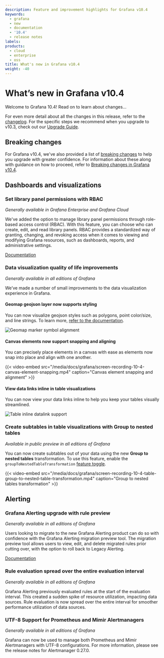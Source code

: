 ```yaml
---
description: Feature and improvement highlights for Grafana v10.4
keywords:
  - grafana
  - new
  - documentation
  - '10.4'
  - release notes
labels:
products:
  - cloud
  - enterprise
  - oss
title: What's new in Grafana v10.4
weight: -40
---
```


# What’s new in Grafana v10.4

Welcome to Grafana 10.4! Read on to learn about changes...

For even more detail about all the changes in this release, refer to the [changelog](https://github.com/grafana/grafana/blob/main/CHANGELOG.md). For the specific steps we recommend when you upgrade to v10.3, check out our [Upgrade Guide](https://grafana.com/docs/grafana/<GRAFANA_VERSION>/upgrade-guide/upgrade-v10.4/).

## Breaking changes

For Grafana v10.4, we've also provided a list of [breaking changes](https://grafana.com/docs/grafana/<GRAFANA_VERSION>/breaking-changes/breaking-changes-v10-4) to help you upgrade with greater confidence. For information about these along with guidance on how to proceed, refer to [Breaking changes in Grafana v10.4](https://grafana.com/docs/grafana/<GRAFANA_VERSION>/breaking-changes/breaking-changes-v10-4/).

<!-- Template below

## Feature
<!-- Name of contributor -->
<!--_[Generally available | Available in private/public preview | Experimental] in Grafana [Open Source, Enterprise, all editions of Grafana, some combination of self-managed and Cloud]_
Description. Include an overview of the feature and problem it solves, and where to learn more (like a link to the docs).
{{% admonition type="note" %}}
Use full URLs for links. When linking to versioned docs, replace the version with the version interpolation placeholder (for example, <GRAFANA_VERSION>, <TEMPO_VERSION>, <MIMIR_VERSION>) so the system can determine the correct set of docs to point to. For example, "https://grafana.com/docs/grafana/latest/administration/" becomes "https://grafana.com/docs/grafana/<GRAFANA_VERSION>/administration/".
{{% /admonition %}}

<!--Add an image, GIF or video  as below-->

<!--{{< figure src="/media/docs/grafana/dashboards/WidgetVizSplit.png" max-width="750px" caption="DESCRIPTIVE CAPTION" >}}

<!--Learn how to upload images here: https://grafana.com/docs/writers-toolkit/write/image-guidelines/#where-to-store-media-assets-->
<!---->

## Dashboards and visualizations

### Set library panel permissions with RBAC

<!--#grafana-dashboards -->

_Generally available in Grafana Enterprise and Grafana Cloud_

We've added the option to manage library panel permissions through role-based access control (RBAC). With this feature, you can choose who can create, edit, and read library panels. RBAC provides a standardized way of granting, changing, and revoking access when it comes to viewing and modifying Grafana resources, such as dashboards, reports, and administrative settings.

[Documentation](https://grafana.com/docs/grafana/<GRAFANA_VERSION>/dashboards/build-dashboards/manage-library-panels/)

### Data visualization quality of life improvements

<!-- Nathan Marrs -->

_Generally available in all editions of Grafana_

We’ve made a number of small improvements to the data visualization experience in Grafana.

#### Geomap geojson layer now supports styling

You can now visualize geojson styles such as polygons, point color/size, and line strings. To learn more, [refer to the documentation](https://grafana.com/docs/grafana/<GRAFANA_VERSION>/panels-visualizations/visualizations/geomap/#geojson-layer).

![Geomap marker symbol alignment](/media/docs/grafana/screenshot-grafana-10-4-geomap-geojson-styling-support.png)

#### Canvas elements now support snapping and aligning

You can precisely place elements in a canvas with ease as elements now snap into place and align with one another.

{{< video-embed src="/media/docs/grafana/screen-recording-10-4-canvas-element-snapping.mp4" caption="Canvas element snapping and alignment" >}}

#### View data links inline in table visualizations

You can now view your data links inline to help you keep your tables visually streamlined.

![Table inline datalink support](/media/docs/grafana/gif-grafana-10-4-table-inline-datalink.gif)

### Create subtables in table visualizations with Group to nested tables

<!-- Nathan Marrs -->

_Available in public preview in all editions of Grafana_

You can now create subtables out of your data using the new **Group to nested tables** transformation. To use this feature, enable the `groupToNestedTableTransformation` [feature toggle](https://grafana.com/docs/grafana/<GRAFANA_VERSION>/setup-grafana/configure-grafana/feature-toggles/#preview-feature-toggles).

{{< video-embed src="/media/docs/grafana/screen-recording-10-4-table-group-to-nested-table-transformation.mp4" caption="Group to nested tables transformation" >}}

## Alerting

### Grafana Alerting upgrade with rule preview

<!-- #alerting -->

_Generally available in all editions of Grafana_

Users looking to migrate to the new Grafana Alerting product can do so with confidence with the Grafana Alerting migration preview tool. The migration preview tool allows users to view, edit, and delete migrated rules prior cutting over, with the option to roll back to Legacy Alerting.

[Documentation](https://grafana.com/docs/grafana/<GRAFANA_VERSION>/alerting/set-up/migrating-alerts/#upgrade-with-preview-recommended)

### Rule evaluation spread over the entire evaluation interval

<!-- #alerting -->

_Generally available in all editions of Grafana_

Grafana Alerting previously evaluated rules at the start of the evaluation interval. This created a sudden spike of resource utilization, impacting data sources. Rule evaluation is now spread over the entire interval for smoother performance utilization of data sources.

### UTF-8 Support for Prometheus and Mimir Alertmanagers

<!-- #alerting -->

_Generally available in all editions of Grafana_

Grafana can now be used to manage both Prometheus and Mimir Alertmanagers with UTF-8 configurations. For more information, please see the release notes for Alertmanager 0.27.0.
